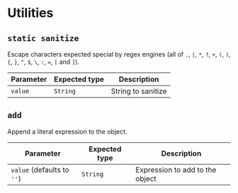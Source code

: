 # Utilities

## `static sanitize`

Escape characters expected special by regex engines (all of `.`, `|`, `*`, `?`, `+`, `(`, `)`, `{`, `}`, `^`, `$`, `\`, `:`, `=`, `[` and `]`).

Parameter | Expected type | Description
----------|---------------|-------------------
`value`   | `String`      | String to sanitize

## `add`

Append a literal expression to the object.

Parameter                   | Expected type | Description
----------------------------|---------------|--------------------------------
`value` (defaults to `''`)  | `String`      | Expression to add to the object
